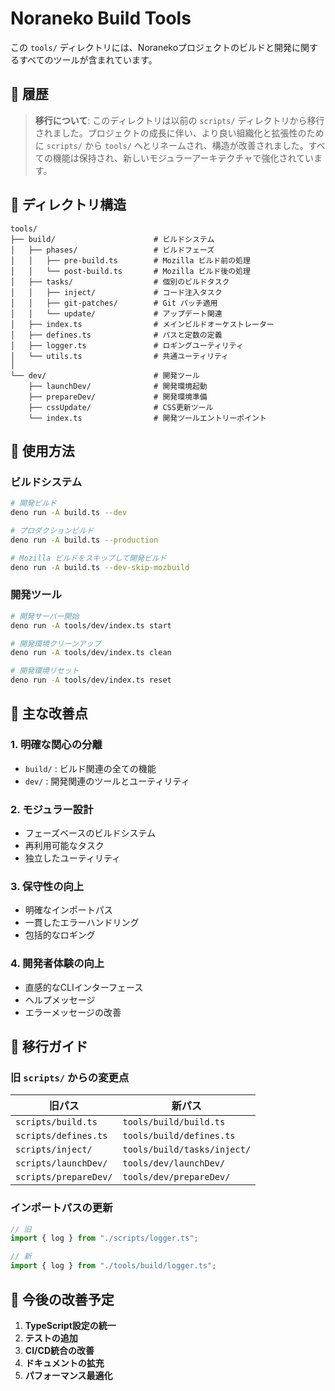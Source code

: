 # Noraneko Build Tools

この `tools/` ディレクトリには、Noranekoプロジェクトのビルドと開発に関するすべてのツールが含まれています。

## 📜 履歴

> **移行について**: このディレクトリは以前の `scripts/` ディレクトリから移行されました。プロジェクトの成長に伴い、より良い組織化と拡張性のために `scripts/` から `tools/` へとリネームされ、構造が改善されました。すべての機能は保持され、新しいモジュラーアーキテクチャで強化されています。

## 📁 ディレクトリ構造

```
tools/
├── build/                      # ビルドシステム
│   ├── phases/                 # ビルドフェーズ
│   │   ├── pre-build.ts        # Mozilla ビルド前の処理
│   │   └── post-build.ts       # Mozilla ビルド後の処理
│   ├── tasks/                  # 個別のビルドタスク
│   │   ├── inject/             # コード注入タスク
│   │   ├── git-patches/        # Git パッチ適用
│   │   └── update/             # アップデート関連
│   ├── index.ts                # メインビルドオーケストレーター
│   ├── defines.ts              # パスと定数の定義
│   ├── logger.ts               # ロギングユーティリティ
│   └── utils.ts                # 共通ユーティリティ
│
└── dev/                        # 開発ツール
    ├── launchDev/              # 開発環境起動
    ├── prepareDev/             # 開発環境準備
    ├── cssUpdate/              # CSS更新ツール
    └── index.ts                # 開発ツールエントリーポイント
```

## 🚀 使用方法

### ビルドシステム

```bash
# 開発ビルド
deno run -A build.ts --dev

# プロダクションビルド
deno run -A build.ts --production

# Mozilla ビルドをスキップして開発ビルド
deno run -A build.ts --dev-skip-mozbuild
```

### 開発ツール

```bash
# 開発サーバー開始
deno run -A tools/dev/index.ts start

# 開発環境クリーンアップ
deno run -A tools/dev/index.ts clean

# 開発環境リセット
deno run -A tools/dev/index.ts reset
```

## 🔧 主な改善点

### 1. **明確な関心の分離**
- `build/` : ビルド関連の全ての機能
- `dev/` : 開発関連のツールとユーティリティ

### 2. **モジュラー設計**
- フェーズベースのビルドシステム
- 再利用可能なタスク
- 独立したユーティリティ

### 3. **保守性の向上**
- 明確なインポートパス
- 一貫したエラーハンドリング
- 包括的なロギング

### 4. **開発者体験の向上**
- 直感的なCLIインターフェース
- ヘルプメッセージ
- エラーメッセージの改善

## 🔄 移行ガイド

### 旧 `scripts/` からの変更点

| 旧パス | 新パス |
|--------|--------|
| `scripts/build.ts` | `tools/build/build.ts` |
| `scripts/defines.ts` | `tools/build/defines.ts` |
| `scripts/inject/` | `tools/build/tasks/inject/` |
| `scripts/launchDev/` | `tools/dev/launchDev/` |
| `scripts/prepareDev/` | `tools/dev/prepareDev/` |

### インポートパスの更新

```typescript
// 旧
import { log } from "./scripts/logger.ts";

// 新
import { log } from "./tools/build/logger.ts";
```

## 📝 今後の改善予定

1. **TypeScript設定の統一**
2. **テストの追加**
3. **CI/CD統合の改善**
4. **ドキュメントの拡充**
5. **パフォーマンス最適化**
